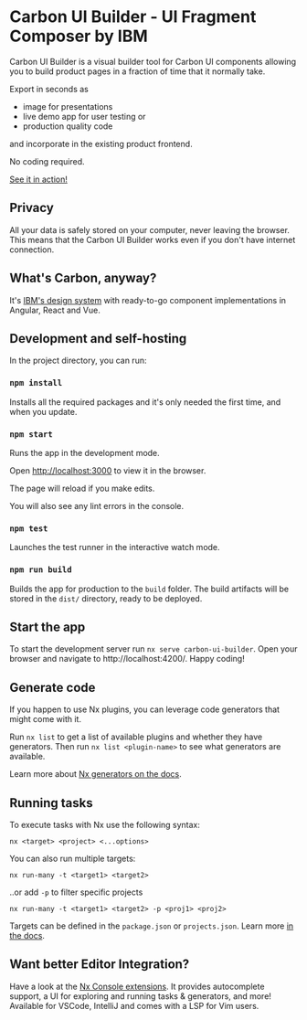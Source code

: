 # Carbon UI Builder - UI Fragment Composer by IBM

Carbon UI Builder is a visual builder tool for Carbon UI components allowing you to
build product pages in a fraction of time that it normally take.

Export in seconds as

* image for presentations
* live demo app for user testing or
* production quality code

and incorporate in the existing product frontend.

No coding required.

[See it in action!](https://builder.carbondesignsystem.com)

## Privacy

All your data is safely stored on your computer, never leaving the browser.
This means that the Carbon UI Builder works even if you don't have internet connection.

## What's Carbon, anyway?

It's [IBM's design system](https://www.carbondesignsystem.com/) with ready-to-go component implementations
in Angular, React and Vue.

## Development and self-hosting

In the project directory, you can run:

### `npm install`

Installs all the required packages and it's only needed the first time, and when you update.

### `npm start`

Runs the app in the development mode.

Open [http://localhost:3000](http://localhost:3000) to view it in the browser.

The page will reload if you make edits.

You will also see any lint errors in the console.

### `npm test`

Launches the test runner in the interactive watch mode.

### `npm run build`

Builds the app for production to the `build` folder. The build artifacts will be stored in the `dist/` directory, ready to be deployed.

## Start the app

To start the development server run `nx serve carbon-ui-builder`. Open your browser and navigate to http://localhost:4200/. Happy coding!


## Generate code

If you happen to use Nx plugins, you can leverage code generators that might come with it.

Run `nx list` to get a list of available plugins and whether they have generators. Then run `nx list <plugin-name>` to see what generators are available.

Learn more about [Nx generators on the docs](https://nx.dev/plugin-features/use-code-generators).

## Running tasks

To execute tasks with Nx use the following syntax:

```
nx <target> <project> <...options>
```

You can also run multiple targets:

```
nx run-many -t <target1> <target2>
```

..or add `-p` to filter specific projects

```
nx run-many -t <target1> <target2> -p <proj1> <proj2>
```

Targets can be defined in the `package.json` or `projects.json`. Learn more [in the docs](https://nx.dev/core-features/run-tasks).

## Want better Editor Integration?

Have a look at the [Nx Console extensions](https://nx.dev/nx-console). It provides autocomplete support, a UI for exploring and running tasks & generators, and more! Available for VSCode, IntelliJ and comes with a LSP for Vim users.

